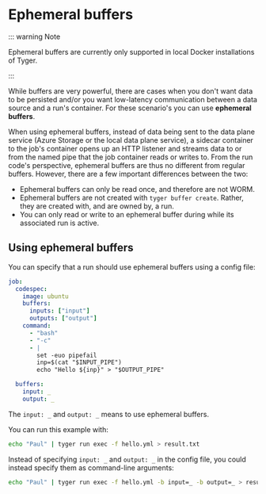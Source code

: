 # Ephemeral buffers

::: warning Note

Ephemeral buffers are currently only supported in local Docker installations of
Tyger.

:::

While buffers are very powerful, there are cases when you don't want data to be
persisted and/or you want low-latency communication between a data source and a
run's container. For these scenario's you can use **ephemeral buffers**.

When using ephemeral buffers, instead of data being sent to the data plane
service (Azure Storage or the local data plane service), a sidecar container to
the job's container opens up an HTTP listener and streams data to or from the
named pipe that the job container reads or writes to. From the run code's
perspective, ephemeral buffers are thus no different from regular buffers.
However, there are a few important differences between the two:

- Ephemeral buffers can only be read once, and therefore are not WORM.
- Ephemeral buffers are not created with `tyger buffer create`. Rather, they are
  created with, and are owned by, a run.
- You can only read or write to an ephemeral buffer during while its associated
  run is active.

## Using ephemeral buffers

You can specify that a run should use ephemeral buffers using a config file:

```yaml
job:
  codespec:
    image: ubuntu
    buffers:
      inputs: ["input"]
      outputs: ["output"]
    command:
      - "bash"
      - "-c"
      - |
        set -euo pipefail
        inp=$(cat "$INPUT_PIPE")
        echo "Hello ${inp}" > "$OUTPUT_PIPE"

  buffers:
    input: _
    output: _
```

The `input: _` and `output: _` means to use ephemeral buffers.

You can run this example with:

``` bash
echo "Paul" | tyger run exec -f hello.yml > result.txt
```


Instead of specifying `input: _` and `output: _` in the config file, you could
instead specify them as command-line arguments:

``` bash
echo "Paul" | tyger run exec -f hello.yml -b input=_ -b output=_ > result.txt
```
